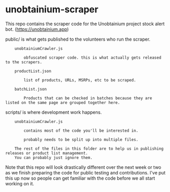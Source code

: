 # unobtainium-scraper
This repo contains the scraper code for the Unobtainium project stock alert bot. (https://unobtainium.app)


public/ is what gets published to the volunteers who run the scraper.

		unobtainiumCrawler.js
		
			obfuscated scraper code. this is what actually gets released to the scrapers.

		productList.json
		
			list of products, URLs, MSRPs, etc to be scraped.

		batchList.json
		
			Products that can be checked in batches because they are listed on the same page are grouped together here.


scripts/ is where development work happens. 

		unobtainiumCrawler.js 
			
			contains most of the code you'll be interested in. 
			
			probably needs to be split up into multiple files.

		The rest of the files in this folder are to help us in publishing releases or product list management.
		You can probably just ignore them.


Note that this repo will look drastically different over the next week or two as we finish preparing the code for public testing and contributions.
I've put this up now so people can get familiar with the code before we all start working on it.
